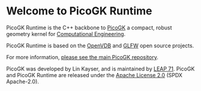 # Welcome to PicoGK Runtime

PicoGK Runtime is the C++ backbone to [PicoGK](https://picogk.org) a compact, robust geometry kernel for [Computational Engineering](https://leap71.com/computationalengineering/). 

PicoGK Runtime is based on the [OpenVDB](https://github.com/AcademySoftwareFoundation/openvdb) and [GLFW](https://github.com/glfw/glfw) open source projects.

For more information, [please see the main PicoGK repository](https://github.com/leap71/PicoGK).

PicoGK was developed by Lin Kayser, and is maintained by [LEAP 71](www.leap71.com). PicoGK and PicoGK Runtime are released under the [Apache License 2.0](https://www.apache.org/licenses/LICENSE-2.0) (SPDX Apache-2.0).  
